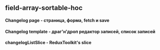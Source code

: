 ## field-array-sortable-hoc

#### Changelog page - страница, форма, fetch и save
#### Changelog template - драг'н'дроп редактор записей, список записей
#### changelogListSlice - ReduxToolkit's slice
